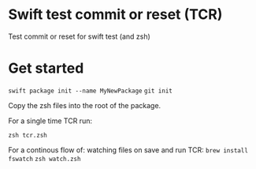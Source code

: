# Swift test commit or reset (TCR)
Test commit or reset for swift test (and zsh)

# Get started

``swift package init --name MyNewPackage``
``git init``

Copy the zsh files into the root of the package.

For a single time TCR run:

``zsh tcr.zsh``

For a continous flow of: watching files on save and run TCR:
``brew install fswatch``
``zsh watch.zsh``
